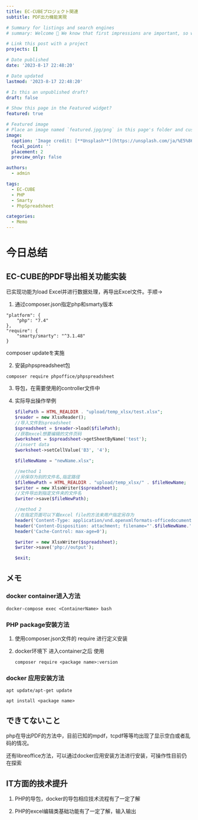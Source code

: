 ```yaml
---
title: EC-CUBEプロジェクト関連
subtitle: PDF出力機能実現

# Summary for listings and search engines
# summary: Welcome 👋 We know that first impressions are important, so we've populated your new site with some initial content to help you get familiar with everything in no time.

# Link this post with a project
projects: []

# Date published
date: '2023-8-17 22:48:20'

# Date updated
lastmod: '2023-8-17 22:48:20'

# Is this an unpublished draft?
draft: false

# Show this page in the Featured widget?
featured: true

# Featured image
# Place an image named `featured.jpg/png` in this page's folder and customize its options here.
image:
  caption: 'Image credit: [**Unsplash**](https://unsplash.com/ja/%E5%86%99%E7%9C%9F/1Halnow29UM)'
  focal_point: ''
  placement: 2
  preview_only: false

authors:
  - admin

tags:
  - EC-CUBE
  - PHP
  - Smarty
  - PhpSpreadsheet

categories:
  - Memo
---
```

# 今日总结

## EC-CUBE的PDF导出相关功能实装

已实现功能为load Excel并进行数据处理，再导出Excel文件。手顺→

1. 通过composer.json指定php和smarty版本

```
"platform": {
	"php": "7.4"
},
"require": {
	"smarty/smarty": "^3.1.48"
}
```

composer updateを実施

2. 安装phpspreadsheet包

```
composer require phpoffice/phpspreadsheet
```

3. 导包，在需要使用的controller文件中

   <?phpの直後、classの上に下記を追記

   ```php
   use PhpOffice\PhpSpreadsheet\Reader\Xlsx as XlsxReader; 
   use PhpOffice\PhpSpreadsheet\Writer\Xlsx as XlsxWriter;
   ```

4. 实际导出操作举例

   ```php
   $filePath = HTML_REALDIR . "upload/temp_xlsx/test.xlsx";
   $reader = new XlsxReader();
   //导入文件到spreadsheet
   $spreadsheet = $reader->load($filePath);
   //获取excel想要编辑的文件页码
   $worksheet = $spreadsheet->getSheetByName('test');
   //insert data
   $worksheet->setCellValue('B3', '4');
   
   $fileNewName = "newName.xlsx";
   
   //method 1
   //另保存为别的文件名,指定路径
   $fileNewPath = HTML_REALDIR . "upload/temp_xlsx/" . $fileNewName;
   $writer = new XlsxWriter($spreadsheet);
   //文件导出到指定文件夹的文件名
   $writer->save($fileNewPath);
   
   //method 2
   //在指定页面可以下载excel file的方法来用户指定另存为
   header('Content-Type: application/vnd.openxmlformats-officedocument.spreadsheetml.sheet;');
   header('Content-Disposition: attachment; filename="'.$fileNewName.'"');
   header('Cache-Control: max-age=0');
   
   $writer = new XlsxWriter($spreadsheet);
   $writer->save('php://output');
   
   $exit;
   ```

## メモ

### docker container进入方法

```
docker-compose exec <ContainerName> bash
```

### PHP package安装方法

1. 使用composer.json文件的 require 进行定义安装

2. docker环境下 进入container之后 使用

   ```
   composer require <package name>:version
   ```

### docker 应用安装方法

```
apt update/apt-get update

apt install <package name>
```



## できてないこと

php在导出PDF的方法中，目前已知的mpdf，tcpdf等等均出现了显示空白或者乱码的情况。

还有libreoffice方法，可以通过docker应用安装方法进行安装，可操作性目前仍在探索



## IT方面的技术提升

1. PHP的导包，docker的导包相应技术流程有了一定了解

2. PHP的excel编辑类基础功能有了一定了解，输入输出